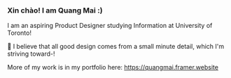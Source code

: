### Xin chào! I am Quang Mai :)

I am an aspiring Product Designer studying Information at University of Toronto! 

🌳 I believe that all good design comes from a small minute detail, which I'm striving toward-!

More of my work is in my portfolio here: https://quangmai.framer.website
